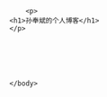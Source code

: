 <html>
  <head>
	<title>91m2 最强传奇引擎</title>
	</head>
  <body>
		

		<p>
    <h1>孙奉斌的个人博客</h1>
    </p>






	</body>


  </html>
  
  
# 
